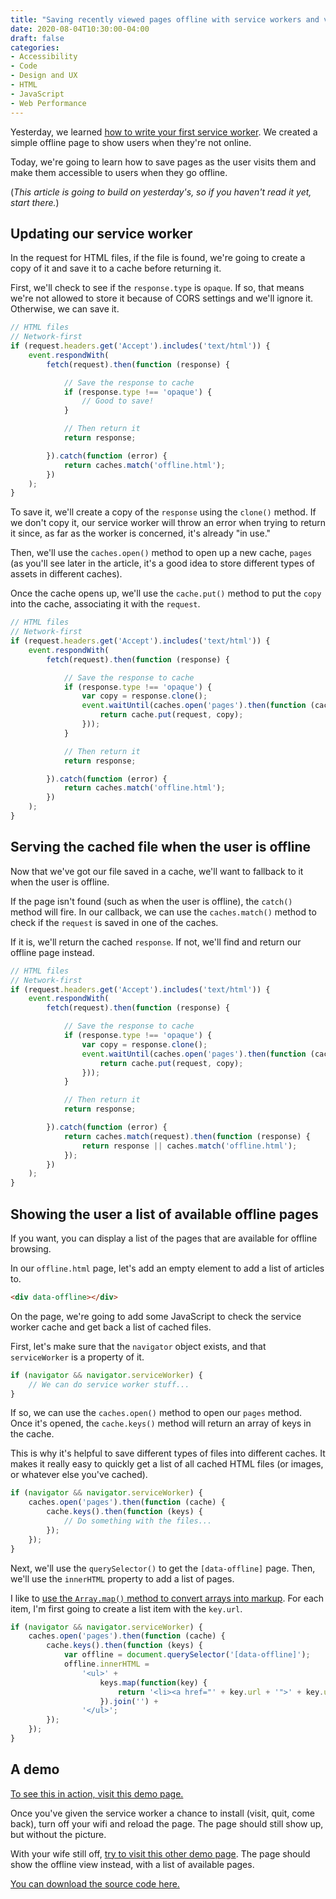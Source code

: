 ```yaml
---
title: "Saving recently viewed pages offline with service workers and vanilla JS"
date: 2020-08-04T10:30:00-04:00
draft: false
categories:
- Accessibility
- Code
- Design and UX
- HTML
- JavaScript
- Web Performance
---
```


Yesterday, we learned [how to write your first service worker](/writing-your-first-service-worker-with-vanilla-js/). We created a simple offline page to show users when they're not online.

Today, we're going to learn how to save pages as the user visits them and make them accessible to users when they go offline.

(*This article is going to build on yesterday's, so if you haven't read it yet, start there.*)

## Updating our service worker

In the request for HTML files, if the file is found, we're going to create a copy of it and save it to a cache before returning it.

First, we'll check to see if the `response.type` is `opaque`. If so, that means we're not allowed to store it because of CORS settings and we'll ignore it. Otherwise, we can save it.

```js
// HTML files
// Network-first
if (request.headers.get('Accept').includes('text/html')) {
	event.respondWith(
		fetch(request).then(function (response) {

			// Save the response to cache
			if (response.type !== 'opaque') {
				// Good to save!
			}

			// Then return it
			return response;

		}).catch(function (error) {
			return caches.match('offline.html');
		})
	);
}
```

To save it, we'll create a copy of the `response` using the `clone()` method. If we don't copy it, our service worker will throw an error when trying to return it since, as far as the worker is concerned, it's already "in use."

Then, we'll use the `caches.open()` method to open up a new cache, `pages` (as you'll see later in the article, it's a good idea to store different types of assets in different caches).

Once the cache opens up, we'll use the `cache.put()` method to put the `copy` into the cache, associating it with the `request`.

```js
// HTML files
// Network-first
if (request.headers.get('Accept').includes('text/html')) {
	event.respondWith(
		fetch(request).then(function (response) {

			// Save the response to cache
			if (response.type !== 'opaque') {
				var copy = response.clone();
				event.waitUntil(caches.open('pages').then(function (cache) {
					return cache.put(request, copy);
				}));
			}

			// Then return it
			return response;

		}).catch(function (error) {
			return caches.match('offline.html');
		})
	);
}
```

## Serving the cached file when the user is offline

Now that we've got our file saved in a cache, we'll want to fallback to it when the user is offline.

If the page isn't found (such as when the user is offline), the `catch()` method will fire. In our callback, we can use the `caches.match()` method to check if the `request` is saved in one of the caches.

If it is, we'll return the cached `response`. If not, we'll find and return our offline page instead.

```js
// HTML files
// Network-first
if (request.headers.get('Accept').includes('text/html')) {
	event.respondWith(
		fetch(request).then(function (response) {

			// Save the response to cache
			if (response.type !== 'opaque') {
				var copy = response.clone();
				event.waitUntil(caches.open('pages').then(function (cache) {
					return cache.put(request, copy);
				}));
			}

			// Then return it
			return response;

		}).catch(function (error) {
			return caches.match(request).then(function (response) {
				return response || caches.match('offline.html');
			});
		})
	);
}
```

## Showing the user a list of available offline pages

If you want, you can display a list of the pages that are available for offline browsing.

In our `offline.html` page, let's add an empty element to add a list of articles to.

```html
<div data-offline></div>
```

On the page, we're going to add some JavaScript to check the service worker cache and get back a list of cached files.

First, let's make sure that the `navigator` object exists, and that `serviceWorker` is a property of it.

```js
if (navigator && navigator.serviceWorker) {
	// We can do service worker stuff...
}
```

If so, we can use the `caches.open()` method to open our `pages` method. Once it's opened, the `cache.keys()` method will return an array of keys in the cache.

This is why it's helpful to save different types of files into different caches. It makes it really easy to quickly get a list of all cached HTML files (or images, or whatever else you've cached).


```js
if (navigator && navigator.serviceWorker) {
	caches.open('pages').then(function (cache) {
		cache.keys().then(function (keys) {
			// Do something with the files...
		});
	});
}
```

Next, we'll use the `querySelector()` to get the `[data-offline]` page. Then, we'll use the `innerHTML` property to add a list of pages.

I like to [use the `Array.map()` method to convert arrays into markup](/using-array.map-to-create-markup-from-an-array-with-vanilla-js/). For each item, I'm first going to create a list item with the `key.url`.

```js
if (navigator && navigator.serviceWorker) {
	caches.open('pages').then(function (cache) {
		cache.keys().then(function (keys) {
			var offline = document.querySelector('[data-offline]');
			offline.innerHTML =
				'<ul>' +
					keys.map(function(key) {
						return '<li><a href="' + key.url + '">' + key.url + '</a></li>';
					}).join('') +
				'</ul>';
		});
	});
}
```

## A demo

[To see this in action, visit this demo page.](https://cferdinandi.github.io/service-worker-pages-demo/)

Once you've given the service worker a chance to install (visit, quit, come back), turn off your wifi and reload the page. The page should still show up, but without the picture.

With your wife still off, [try to visit this other demo page](https://cferdinandi.github.io/service-worker-pages-demo/jellyfish.html). The page should show the offline view instead, with a list of available pages.

[You can download the source code here.](https://github.com/cferdinandi/service-worker-pages-demo)